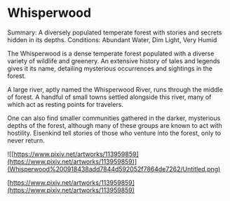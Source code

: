 # Whisperwood

Summary: A diversely populated temperate forest with stories and secrets hidden in its depths.
Conditions: Abundant Water, Dim Light, Very Humid

The Whisperwood is a dense temperate forest populated with a diverse variety of wildlife and greenery. An extensive history of tales and legends gives it its name, detailing mysterious occurrences and sightings in the forest.

A large river, aptly named the Whisperwood River, runs through the middle of forest. A handful of small towns settled alongside this river, many of which act as resting points for travelers.

One can also find smaller communities gathered in the darker, mysterious depths of the forest, although many of these groups are known to act with hostility. Eisenkind tell stories of those who venture into the forest, only to never return.

![[https://www.pixiv.net/artworks/113959859](https://www.pixiv.net/artworks/113959859)](Whisperwood%200918438add7844d592052f7864de7262/Untitled.png)

[https://www.pixiv.net/artworks/113959859](https://www.pixiv.net/artworks/113959859)